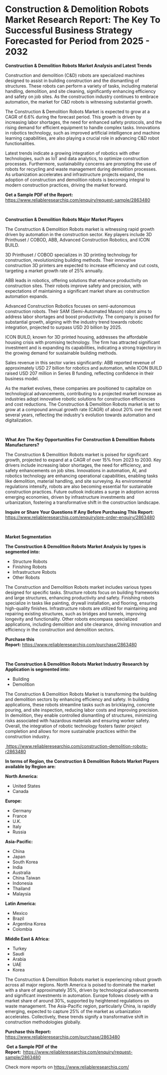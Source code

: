 <p><h1>Construction & Demolition Robots Market Research Report: The Key To Successful Business Strategy Forecasted for Period from 2025 - 2032</h1></p><p><strong>Construction & Demolition Robots Market Analysis and Latest Trends</strong></p>
<p><p>Construction and demolition (C&D) robots are specialized machines designed to assist in building construction and the dismantling of structures. These robots can perform a variety of tasks, including material handling, demolition, and site cleaning, significantly enhancing efficiency and safety on job sites. As the construction industry continues to embrace automation, the market for C&D robots is witnessing substantial growth.</p><p>The Construction & Demolition Robots Market is expected to grow at a CAGR of 6.6% during the forecast period. This growth is driven by increasing labor shortages, the need for enhanced safety protocols, and the rising demand for efficient equipment to handle complex tasks. Innovations in robotics technology, such as improved artificial intelligence and machine learning capabilities, are also playing a crucial role in advancing C&D robot functionalities.</p><p>Latest trends indicate a growing integration of robotics with other technologies, such as IoT and data analytics, to optimize construction processes. Furthermore, sustainability concerns are prompting the use of robots for recycling and waste management during demolition processes. As urbanization accelerates and infrastructure projects expand, the adoption of construction and demolition robots is becoming integral to modern construction practices, driving the market forward.</p></p>
<p><strong>Get a Sample PDF of the Report:&nbsp;</strong> <a href="https://www.reliableresearchiq.com/enquiry/request-sample/2863480?utm_campaign=3048&utm_medium=2&utm_source=Github&utm_content=ia&utm_term=12032025&utm_id=construction-demolition-robots">https://www.reliableresearchiq.com/enquiry/request-sample/2863480</a></p>
<p>&nbsp;</p>
<p><strong>Construction & Demolition Robots Major Market Players</strong></p>
<p><p>The Construction & Demolition Robots market is witnessing rapid growth driven by automation in the construction sector. Key players include 3D Printhuset / COBOD, ABB, Advanced Construction Robotics, and ICON BUILD.</p><p>3D Printhuset / COBOD specializes in 3D printing technology for construction, revolutionizing building methods. Their innovative construction 3D printers are expected to increase efficiency and cut costs, targeting a market growth rate of 25% annually.</p><p>ABB leads in robotics, offering solutions that enhance productivity on construction sites. Their robots improve safety and precision, with expectations of maintaining a significant market share as construction automation expands.</p><p>Advanced Construction Robotics focuses on semi-autonomous construction robots. Their SAM (Semi-Automated Mason) robot aims to address labor shortages and boost productivity. The company is poised for substantial growth, aligning with the industry trend towards robotic integration, projected to surpass USD 20 billion by 2025.</p><p>ICON BUILD, known for 3D printed housing, addresses the affordable housing crisis with promising technology. The firm has attracted significant investment and is expanding its capabilities, indicating a strong trajectory in the growing demand for sustainable building methods.</p><p>Sales revenue in this sector varies significantly: ABB reported revenue of approximately USD 27 billion for robotics and automation, while ICON BUILD raised USD 207 million in Series B funding, reflecting confidence in their business model.</p><p>As the market evolves, these companies are positioned to capitalize on technological advancements, contributing to a projected market increase as industries adopt innovative robotic solutions for construction efficiencies and cost reductions. The Construction & Demolition Robots market is set to grow at a compound annual growth rate (CAGR) of about 20% over the next several years, reflecting the industry's evolution towards automation and digitalization.</p></p>
<p>&nbsp;</p>
<p><strong>What Are The Key Opportunities For Construction & Demolition Robots Manufacturers?</strong></p>
<p><p>The Construction & Demolition Robots market is poised for significant growth, projected to expand at a CAGR of over 15% from 2023 to 2030. Key drivers include increasing labor shortages, the need for efficiency, and safety enhancements on job sites. Innovations in automation, AI, and robotics technology are enhancing operational capabilities, enabling tasks like demolition, material handling, and site surveying. As environmental regulations intensify, robots are also becoming essential for sustainable construction practices. Future outlook indicates a surge in adoption across emerging economies, driven by infrastructure investments and urbanization, fostering a transformative shift in the construction landscape.</p></p>
<p><strong>Inquire or Share Your Questions If Any Before Purchasing This Report:</strong> <a href="https://www.reliableresearchiq.com/enquiry/pre-order-enquiry/2863480?utm_campaign=3048&utm_medium=2&utm_source=Github&utm_content=ia&utm_term=12032025&utm_id=construction-demolition-robots">https://www.reliableresearchiq.com/enquiry/pre-order-enquiry/2863480</a></p>
<p>&nbsp;</p>
<p><strong>Market Segmentation</strong></p>
<p><strong>The Construction & Demolition Robots Market Analysis by types is segmented into:</strong></p>
<p><ul><li>Structure Robots</li><li>Finishing Robots</li><li>Infrastructure Robots</li><li>Other Robots</li></ul></p>
<p><p>The Construction and Demolition Robots market includes various types designed for specific tasks. Structure robots focus on building frameworks and large structures, enhancing productivity and safety. Finishing robots specialize in tasks like painting, drywall installation, and flooring, ensuring high-quality finishes. Infrastructure robots are utilized for maintaining and repairing existing structures, such as bridges and tunnels, improving longevity and functionality. Other robots encompass specialized applications, including demolition and site clearance, driving innovation and efficiency in the construction and demolition sectors.</p></p>
<p><strong>Purchase this Report:&nbsp;</strong><a href="https://www.reliableresearchiq.com/purchase/2863480?utm_campaign=3048&utm_medium=2&utm_source=Github&utm_content=ia&utm_term=12032025&utm_id=construction-demolition-robots">https://www.reliableresearchiq.com/purchase/2863480</a></p>
<p>&nbsp;</p>
<p><strong>The Construction & Demolition Robots Market Industry Research by Application is segmented into:</strong></p>
<p><ul><li>Building</li><li>Demolition</li></ul></p>
<p><p>The Construction & Demolition Robots Market is transforming the building and demolition sectors by enhancing efficiency and safety. In building applications, these robots streamline tasks such as bricklaying, concrete pouring, and site inspection, reducing labor costs and improving precision. In demolition, they enable controlled dismantling of structures, minimizing risks associated with hazardous materials and ensuring worker safety. Overall, the integration of robotic technology fosters faster project completion and allows for more sustainable practices within the construction industry.</p></p>
<p><a href="https://www.reliableresearchiq.com/construction-demolition-robots-r2863480?utm_campaign=3048&utm_medium=2&utm_source=Github&utm_content=ia&utm_term=12032025&utm_id=construction-demolition-robots">&nbsp;https://www.reliableresearchiq.com/construction-demolition-robots-r2863480</a></p>
<p><strong>In terms of Region, the Construction & Demolition Robots Market Players available by Region are:</strong></p>
<p>
    <p> <strong> North America: </strong>
        <ul>
            <li>United States</li>
            <li>Canada</li>
        </ul>
        </p> 
    <p> <strong> Europe: </strong>
        <ul>
            <li>Germany</li>
            <li>France</li>
            <li>U.K.</li>
            <li>Italy</li>
            <li>Russia</li>
        </ul>
        </p> 
    <p> <strong> Asia-Pacific: </strong>
        <ul>
            <li>China</li>
            <li>Japan</li>
            <li>South Korea</li>
            <li>India</li>
            <li>Australia</li>
            <li>China Taiwan</li>
            <li>Indonesia</li>
            <li>Thailand</li>
            <li>Malaysia</li>
        </ul>
        </p> 
    <p> <strong> Latin America: </strong>
        <ul>
            <li>Mexico</li>
            <li>Brazil</li>
            <li>Argentina Korea</li>
            <li>Colombia</li>
        </ul>
        </p> 
    <p> <strong> Middle East & Africa: </strong>
        <ul>
            <li>Turkey</li>
            <li>Saudi</li>
            <li>Arabia</li>
            <li>UAE</li>
            <li>Korea</li>
        </ul>
    </p>
    </p>
<p><p>The Construction & Demolition Robots market is experiencing robust growth across all major regions. North America is poised to dominate the market with a share of approximately 35%, driven by technological advancements and significant investments in automation. Europe follows closely with a market share of around 30%, supported by heightened regulations on waste management. The Asia-Pacific region, particularly China, is rapidly emerging, expected to capture 25% of the market as urbanization accelerates. Collectively, these trends signify a transformative shift in construction methodologies globally.</p></p>
<p><strong>Purchase this Report: </strong><a href="https://www.reliableresearchiq.com/purchase/2863480?utm_campaign=3048&utm_medium=2&utm_source=Github&utm_content=ia&utm_term=12032025&utm_id=construction-demolition-robots">https://www.reliableresearchiq.com/purchase/2863480</a></p>
<p>&nbsp;<strong>Get a Sample PDF of the Report:&nbsp;&nbsp;</strong><a href="https://www.reliableresearchiq.com/enquiry/request-sample/2863480?utm_campaign=3048&utm_medium=2&utm_source=Github&utm_content=ia&utm_term=12032025&utm_id=construction-demolition-robots">https://www.reliableresearchiq.com/enquiry/request-sample/2863480</a></p>
<p><strong></strong></p>
<p>Check more reports on <a href="https://www.reliableresearchiq.com/?utm_campaign=3048&utm_medium=2&utm_source=Github&utm_content=ia&utm_term=12032025&utm_id=construction-demolition-robots">https://www.reliableresearchiq.com/</a></p>